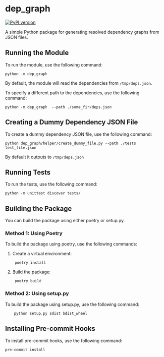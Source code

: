 # dep_graph

[![PyPI version](https://badge.fury.io/py/dep_graph.svg)](https://pypi.org/project/dep_graph_hassan/)

A simple Python package for generating resolved dependency graphs from JSON files.

## Running the Module

To run the module, use the following command:

    python -m dep_graph

By default, the module will read the dependencies from `/tmp/deps.json`.

To specify a different path to the dependencies, use the following command:

    python -m dep_graph  --path ./some_fir/deps.json

## Creating a Dummy Dependency JSON File

To create a dummy dependency JSON file, use the following command:

    python dep_graph/helper/create_dummy_file.py --path ./tests test_file.json

 By default it outputs to `/tmp/deps.json`
  
## Running Tests

To run the tests, use the following command:

    python -m unittest discover tests/

## Building the Package

You can build the package using either poetry or setup.py.

### Method 1: Using Poetry

To build the package using poetry, use the following commands:

1. Create a virtual environment:

        poetry install

2. Build the package:

        poetry build

### Method 2: Using setup.py

To build the package using setup.py, use the following command:

        python setup.py sdist bdist_wheel

## Installing Pre-commit Hooks

To install pre-commit hooks, use the following command:

    pre-commit install
